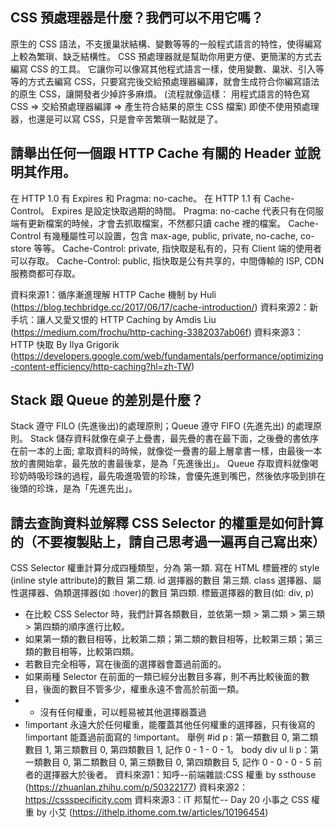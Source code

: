 ## CSS 預處理器是什麼？我們可以不用它嗎？
原生的 CSS 語法，不支援巢狀結構、變數等等的一般程式語言的特性，使得編寫上較為繁瑣、缺乏結構性。
CSS 預處理器就是幫助你用更方便、更簡潔的方式去編寫 CSS 的工具。
它讓你可以像寫其他程式語言一樣，使用變數、巢狀、引入等等的方式去編寫 CSS，只要寫完後交給預處理器編譯，就會生成符合你編寫語法的原生 CSS，讓開發者少掉許多麻煩。
(流程就像這樣： 用程式語言的特色寫 CSS => 交給預處理器編譯 => 產生符合結果的原生 CSS 檔案)
即使不使用預處理器，也還是可以寫 CSS，只是會辛苦繁瑣一點就是了。

## 請舉出任何一個跟 HTTP Cache 有關的 Header 並說明其作用。
在 HTTP 1.0 有 Expires 和 Pragma: no-cache。
在 HTTP 1.1 有 Cache-Control。
Expires 是設定快取過期的時間。
Pragma: no-cache 代表只有在伺服端有更新檔案的時候，才會去抓取檔案，不然都只讀 cache 裡的檔案。
Cache-Control 有幾種屬性可以設置，包含 max-age, public, private, no-cache, co-store 等等。
Cache-Control: private, 指快取是私有的，只有 Client 端的使用者可以存取。
Cache-Control: public, 指快取是公有共享的，中間傳輸的 ISP, CDN 服務商都可存取。

資料來源1：循序漸進理解 HTTP Cache 機制 by Huli (https://blog.techbridge.cc/2017/06/17/cache-introduction/)
資料來源2：新手坑：讓人又愛又恨的 HTTP Caching by Amdis Liu (https://medium.com/frochu/http-caching-3382037ab06f)
資料來源3：HTTP 快取 By Ilya Grigorik (https://developers.google.com/web/fundamentals/performance/optimizing-content-efficiency/http-caching?hl=zh-TW)

## Stack 跟 Queue 的差別是什麼？
Stack 遵守 FILO (先進後出)的處理原則；Queue 遵守 FIFO (先進先出) 的處理原則。
Stack 儲存資料就像在桌子上疊書，最先疊的書在最下面，之後疊的書依序在前一本的上面;
拿取資料的時候，就像從一疊書的最上層拿書一樣，由最後一本放的書開始拿，最先放的書最後拿，是為「先進後出」。
Queue 存取資料就像喝珍奶時吸珍珠的過程，最先吸進吸管的珍珠，會優先進到嘴巴，然後依序吸到排在後頭的珍珠，是為「先進先出」。

## 請去查詢資料並解釋 CSS Selector 的權重是如何計算的（不要複製貼上，請自己思考過一遍再自己寫出來）
CSS Selector 權重計算分成四種類型，分為
第一類. 寫在 HTML 標籤裡的 style (inline style attribute)的數目
第二類. id 選擇器的數目
第三類. class 選擇器、屬性選擇器、偽類選擇器(如 :hover)的數目
第四類. 標籤選擇器的數目(如: div, p)
* 在比較 CSS Selector 時，我們計算各類數目，並依第一類 > 第二類 > 第三類 > 第四類的順序進行比較。
* 如果第一類的數目相等，比較第二類；第二類的數目相等，比較第三類；第三類的數目相等，比較第四類。
* 若數目完全相等，寫在後面的選擇器會蓋過前面的。
* 如果兩種 Selector 在前面的一類已經分出數目多寡，則不再比較後面的數目，後面的數目不管多少，權重永遠不會高於前面一類。
* * 沒有任何權重，可以輕易被其他選擇器蓋過
* !important 永遠大於任何權重，能覆蓋其他任何權重的選擇器，只有後寫的 !important 能蓋過前面寫的 !important。
舉例
#id p : 第一類數目 0, 第二類數目 1, 第三類數目 0, 第四類數目 1, 記作 0 - 1 - 0 - 1。
body div ul li p：第一類數目 0, 第二類數目 0, 第三類數目 0, 第四類數目 5, 記作 0 - 0 - 0 - 5
前者的選擇器大於後者。
資料來源1：知呼--前端雜談:CSS 權重 by ssthouse (https://zhuanlan.zhihu.com/p/50322177)
資料來源2：https://cssspecificity.com
資料來源3：iT 邦幫忙-- Day 20 小事之 CSS 權重 by 小艾 (https://ithelp.ithome.com.tw/articles/10196454)
